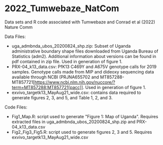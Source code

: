 # 2022_Tumwebaze_NatCom
Data sets and R code associated with Tumwebaze and Conrad et al (2022) Nature Comm

Data Files:
- uga_admbnda_ubos_20200824_shp.zip: Subset of Uganda administrative boundary shape files downloaded from Uganda Bureau of Statistics (adm2). Additional information about versions can be found in pdf contained in zip file. Used in generation of figure 1.
- PRX-04_k13_data.csv: PfK13 C469Y and A675V genotype calls for 2019 samples. Genotype calls made from MIP and dideoxy sequencing data available through NCBI (PRJNA655702 and MT857288-MT857721[https://www.ncbi.nlm.nih.gov/nuccore/?term=MT857288:MT857721[pacc]]. Used in generation of figure 1.
- exvivo_targetk13_MayAug21_wide.csv: contains data required to generate figures 2, 3, and 5, and Table 1, 2, and 3.  


Code Files:
- Fig1_Map.R: script used to generate "Figure 1: Map of Uganda". Requires extracted files in uga_admbnda_ubos_20200824_shp.zip and PRX-04_k13_data.csv
- Fig2_Fig3_Fig5.R: script used to generate figures 2, 3 and 5. Requires exvivo_targetk13_MayAug21_wide.csv

